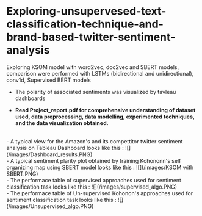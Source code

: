 # Exploring-unsupervesed-text-classification-technique-and-brand-based-twitter-sentiment-analysis
Exploring KSOM model with word2vec, doc2vec and SBERT models, comparison were performed with LSTMs (bidirectional and unidirectional), conv1d, Supervised BERT models
- The polarity of associated sentiments was visualized by tavleau dashboards <br>

- __Read Project_report.pdf for comprehensive understanding of dataset used, data preprocessing, data modelling, experimented techniques, and the data visualization obtained.__
<br>
- A typical view for the Amazon's and its compettitor twitter sentiment analysis on Tableau Dashboard looks like this :
![](/images/Dashboard_results.PNG)
<br>
- A typical sentiment plarity plot obtained by training Kohononn's self organizing map using SBERT model looks like this :
![](/images/KSOM with SBERT.PNG)
<br>
- The performace table of supervised approaches used for sentiment classification task looks like this :
![](/images/supervised_algo.PNG)
<br>
- The performace table of Un-supervised Kohonon's approaches used for sentiment classification task looks like this :
![](/images/Unsupervised_algo.PNG)
